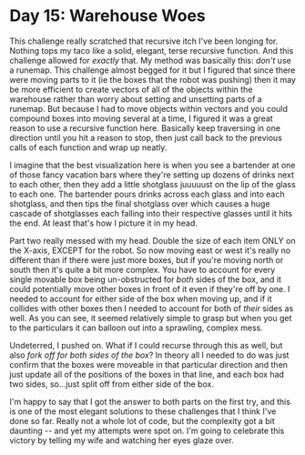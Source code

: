 # Day 15: Warehouse Woes

This challenge really scratched that recursive itch I've been longing for. Nothing tops my taco like a solid, elegant, terse recursive function. And this challenge allowed for _exactly_ that. My method was basically this: _don't_ use a runemap. This challenge almost begged for it but I figured that since there were moving parts to it (ie the boxes that the robot was pushing) then it may be more efficient to create vectors of all of the objects within the warehouse rather than worry about setting and unsetting parts of a runemap. But because I had to move objects within vectors and you could compound boxes into moving several at a time, I figured it was a great reason to use a recursive function here. Basically keep traversing in one direction until you hit a reason to stop, then just call back to the previous calls of each function and wrap up neatly.

I imagine that the best visualization here is when you see a bartender at one of those fancy vacation bars where they're setting up dozens of drinks next to each other, then they add a little shotglass juuuuust on the lip of the glass to each one. The bartender pours drinks across each glass and into each shotglass, and then tips the final shotglass over which causes a huge cascade of shotglasses each falling into their respective glasses until it hits the end. At least that's how I picture it in my head.

Part two really messed with my head. Double the size of each item ONLY on the X-axis, EXCEPT for the robot. So now moving east or west it's really no different than if there were just more boxes, but if you're moving north or south then it's quite a bit more complex. You have to account for every single movable box being un-obstructed for _both_ sides of the box, and it could potentially move other boxes in front of it even if they're off by one. I needed to account for either side of the box when moving up, and if it collides with other boxes then I needed to account for both of _their_ sides as well. As you can see, it seemed relatively simple to grasp but when you get to the particulars it can balloon out into a sprawling, complex mess.

Undeterred, I pushed on. What if I could recurse through this as well, but also _fork off for both sides of the box_? In theory all I needed to do was just confirm that the boxes were moveable in that particular direction and then just update all of the positions of the boxes in that line, and each box had two sides, so...just split off from either side of the box.

I'm happy to say that I got the answer to both parts on the first try, and this is one of the most elegant solutions to these challenges that I think I've done so far. Really not a whole lot of code, but the complexity got a bit daunting -- and yet my attempts were spot on. I'm going to celebrate this victory by telling my wife and watching her eyes glaze over.